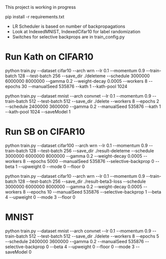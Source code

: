 This project is working in progress

pip install -r requirements.txt


* LR Scheduler is based on number of backpropagations
* Look at IndexedMNIST, IndexedCifar10 for label randomization
* Switches for selective backprops are in train_config.py


# Run Kath on CIFAR10 
python train.py --dataset cifar10 --arch wrn --lr 0.1 --momentum 0.9 --train-batch 128  --test-batch 256 --save_dir ./deleteme --schedule 3000000 6000000 8000000 --gamma 0.2 --weight-decay 0.0005 --workers 8 --epochs 30  --manualSeed 535876  --kath 1 --kath-pool 1024

python train.py --dataset mnist --arch convnet --lr 0.1 --momentum 0.9 --train-batch 512  --test-batch 512 --save_dir ./delete --workers 8 --epochs 2 --schedule 2400000 3600000 --gamma 0.2 --manualSeed 535876 --kath 1 --kath-pool 1024 --saveModel 1

# Run SB on CIFAR10 
python train.py --dataset cifar100 --arch wrn --lr 0.1 --momentum 0.9 --train-batch 128  --test-batch 256 --save_dir ./result-deleteme --schedule 3000000 6000000 8000000 --gamma 0.2 --weight-decay 0.0005 --workers 8 --epochs 5000  --manualSeed 535876 --selective-backprop 0 --beta 1 --upweight 0 --mode 0 --floor 0

python train.py --dataset cifar10 --arch wrn --lr 0.1 --momentum 0.9 --train-batch 128  --test-batch 256 --save_dir ./result-beta3-loss --schedule 3000000 6000000 8000000 --gamma 0.2 --weight-decay 0.0005 --workers 8 --epochs 10  --manualSeed 535876 --selective-backprop 1 --beta 4 --upweight 0 --mode 3 --floor 0


# MNIST
python train.py --dataset mnist --arch convnet --lr 0.1 --momentum 0.9 --train-batch 512  --test-batch 512 --save_dir ./delete --workers 8 --epochs 5 --schedule 2400000 3600000 --gamma 0.2 --manualSeed 535876 --selective-backprop 0 --beta 4 --upweight 0 --floor 0 --mode 3 --saveModel 0

